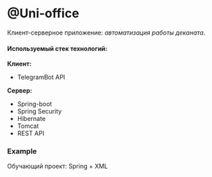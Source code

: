 # @Uni-office

Клиент-серверное приложение: *автоматизация работы деканата*.

#### Используемый стек технологий:
**Клиент:** 
- TelegramBot API

**Сервер:** 
- Spring-boot
- Spring Security
- Hibernate
- Tomcat
- REST API

### Example
Обучающий проект: Spring + XML
